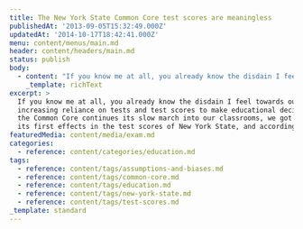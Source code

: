 ```yaml
---
title: The New York State Common Core test scores are meaningless
publishedAt: '2013-09-05T15:32:49.000Z'
updatedAt: '2014-10-17T18:42:41.000Z'
menu: content/menus/main.md
header: content/headers/main.md
status: publish
body:
  - content: "If you know me at all, you already know the disdain I feel towards our increasing reliance on tests and test scores to make educational decisions. As the Common Core continues its slow march into our classrooms, we got to see its first effects in the test scores of New York State, and according to pretty much everyone, they were terrible. I [posted the other day](https://jamesdigioia.com/editorial-trouble-common-core/) with some of the explanations as to why.\n\nHowever, all of that leaves out some of the intricacies as to how the proficiency rates are calculated. Essentially, students take the test, they get a certain percentage of questions correct, and they are placed into different categories (failing, passing, superawesome, whathaveyou) based on cut points.\n\nThis is one of those moments that should easily expose to anyone that test scores are not \"objective\" measures by any means: they're actually heavily reliant on the biases and assumptions of individuals and groups of individuals who decide what the cutoff points for each particular area.\n\nAt least in the case of New York, if not most Common Core states, the process for setting cut scores (and thus proficiency rates) relied on a series of assumptions that makes the final proficiency rates pretty much useless. The ever-hilarious Jersey Jazzman [has a great rundown of how we ended up with the cut scores we got](http://jerseyjazzman.blogspot.com/2013/08/scoring-ny-tests-with-triple-lindy.html):\n\n<ExtendedQuote>\n  * Start with \"college and career ready,\" an ill-defined phrase that could mean just about anything. Leap to freshman year GPA in selected courses at a limited number of four-year colleges. Could be graded on or off a curve (normative or criteria-based -- more on this later); varies widely between professors, schools, and courses; doesn't necessarily indicate whether the student's entire college experience was \"successful.\"\n  * Spring to SAT/PSAT scores, somewhat correlated to first year college GPA, but a normative assessment (meaning a set number of students must score at each percentile -- someone's got to lose). This is a test, by the way, tightly correlated to family income.\n  * Bounce to 8th grade NY State test scores, which are given three years before the SAT. Carom (got a thesaurus?) to 3rd through 7th NY State test scores, which would assume all children follow the same learning trajectory.\n  * Jounce (SAT word!) to teacher/principal evaluations and school evaluations and student retention decisions.\n</ExtendedQuote>\n\nThis is absurd. You start with a meaningless assumption, tie it to wildly varied data, and then project it back 10 years through more meaningless assumptions and useless data to come up with cut points for 3rd graders.\n\nThis is the data we're going to use to make major decisions about teachers, which ones get fired, which ones get raises, as well as schools, which ones get closed, which ones get funding. It borders on the absurd. The big problem is those who actually make the decisions don't have any idea what this is all about. They don't know where the numbers come from, they don't know what they mean, and they don't know how tenuous the data really is.\n\n[The absurdity of this system should be obvious to anyone](http://www.washingtonpost.com/blogs/answer-sheet/wp/2013/08/12/how-come-officials-could-predict-results-on-new-test-scores/):\n\n<ExtendedQuote>\n  It does not matter that SATs are nearly immovable. It does not matter that there is absolutely no proof that if you increase a third grader\x92s scores that his SATs, nearly a decade later, will go up. It does not matter that those pesky, unscientific grades that teachers give are better predictors of college success.\n\n  It does not matter that the hard work that a student puts into her GPA is a far better predictor of college graduation than her test scores.\_ We are to believe that if we buy all of those Common Core products and data systems and our third-graders sit through days of difficult SAT, NAEP and PSAT aligned tests, their scores will soar and they will do better in college.\n</ExtendedQuote>\n\nOn some level, what they're trying to accomplish makes a modicum of sense: they have a complicated system with varying outcomes that they're try to harmonize so it optimizes a single variable, college readiness.\n\nFine. I guess.\\[1. Although I have problems with this as well. I'm not convinced that optimizing for \"college readiness\" makes a lot of sense. Part of that is going to college may not really be the best path for everyone, and we've done little to provide alternate paths to middle-class life. Going to college is similar to owning a home, in that it's now pretty much a doctrine of faith that you **must** do these things in order to be middle-class. Any suggestion to the contrary is met with a level of resistance far beyond the significance of the point.]\n\nBut we've then placed additional emphasis on what that data means in achieving that objective that it does not deserve and we end up with an absurd and unworkable system.\n\nWhen will the madness end?\n"
    _template: richText
excerpt: >
  If you know me at all, you already know the disdain I feel towards our
  increasing reliance on tests and test scores to make educational decisions. As
  the Common Core continues its slow march into our classrooms, we got to see
  its first effects in the test scores of New York State, and according to \[…]
featuredMedia: content/media/exam.md
categories:
  - reference: content/categories/education.md
tags:
  - reference: content/tags/assumptions-and-biases.md
  - reference: content/tags/common-core.md
  - reference: content/tags/education.md
  - reference: content/tags/new-york-state.md
  - reference: content/tags/test-scores.md
_template: standard
---
```



